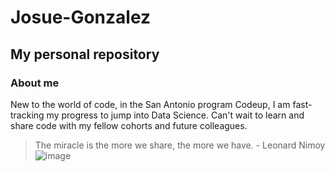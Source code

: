 # Josue-Gonzalez
## My personal repository
### About me
New to the world of code, in the San Antonio program Codeup, I am fast-tracking my progress to jump into Data Science.
Can't wait to learn and share code with my fellow cohorts and future colleagues.
> The miracle is the more we share, the more we have. - Leonard Nimoy
![image](https://github.com/Josue-Gonzalez627/Josue-Gonzalez/assets/146887896/8be72c11-e9c3-430a-8572-b15574c50210)
